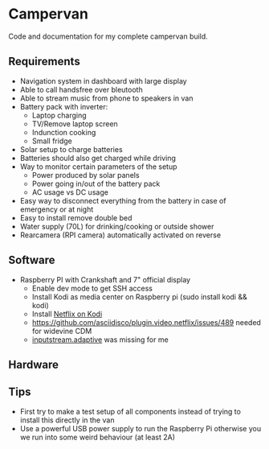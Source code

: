 # Campervan
Code and documentation for my complete campervan build.

## Requirements
* Navigation system in dashboard with large display
* Able to call handsfree over bleutooth
* Able to stream music from phone to speakers in van
* Battery pack with inverter:
  * Laptop charging
  * TV/Remove laptop screen
  * Indunction cooking
  * Small fridge
* Solar setup to charge batteries
* Batteries should also get charged while driving
* Way to monitor certain parameters of the setup
  * Power produced by solar panels
  * Power going in/out of the battery pack
  * AC usage vs DC usage
* Easy way to disconnect everything from the battery in case of emergency or at night
* Easy to install remove double bed
* Water supply (70L) for drinking/cooking or outside shower
* Rearcamera (RPI camera) automatically activated on reverse

## Software
* Raspberry PI with Crankshaft and 7" official display
  * Enable dev mode to get SSH access
  * Install Kodi as media center on Raspberry pi (sudo install kodi && kodi)
  * Install [Netflix on Kodi](https://pimylifeup.com/raspberry-pi-netflix/)
   * https://github.com/asciidisco/plugin.video.netflix/issues/489 needed for widevine CDM
   * [inputstream.adaptive](https://forum.odroid.com/viewtopic.php?t=34076) was missing for me
  
## Hardware
  
## Tips
* First try to make a test setup of all components instead of trying to install this directly in the van
* Use a powerful USB power supply to run the Raspberry Pi otherwise you we run into some weird behaviour (at least 2A)
